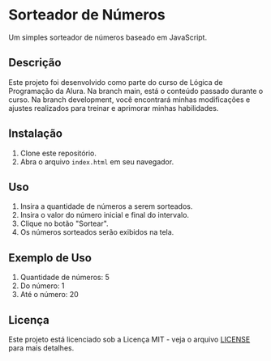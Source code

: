 # Sorteador de Números

Um simples sorteador de números baseado em JavaScript.

## Descrição

Este projeto foi desenvolvido como parte do curso de Lógica de Programação da Alura. Na branch main, está o conteúdo passado durante o curso. Na branch development, você encontrará minhas modificações e ajustes realizados para treinar e aprimorar minhas habilidades.

## Instalação

1. Clone este repositório.
2. Abra o arquivo `index.html` em seu navegador.

## Uso

1. Insira a quantidade de números a serem sorteados.
2. Insira o valor do número inicial e final do intervalo.
3. Clique no botão "Sortear".
4. Os números sorteados serão exibidos na tela.

## Exemplo de Uso

1. Quantidade de números: 5
2. Do número: 1
3. Até o número: 20

## Licença

Este projeto está licenciado sob a Licença MIT - veja o arquivo [LICENSE](https://github.com/AllanS373/Sorteador_Numero/blob/main/LICENSE) para mais detalhes.
